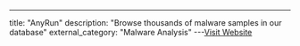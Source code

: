 ---
title: "AnyRun"
description: "Browse thousands of malware samples in our database"
external_category: "Malware Analysis"
---[Visit Website](https://app.any.run/submissions)

